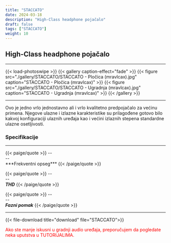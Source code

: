 ```yaml
---
title: "STACCATO"
date: 2024-03-18
description: "High-Class headphone pojačalo"
draft: false
tags: ["STACCATO"]
weight: 10
---
```

## High-Class headphone pojačalo

<hr>
{{< load-photoswipe >}}
{{< gallery caption-effect="fade" >}}
  {{< figure src="./gallery/STACCATO/STACCATO - Pločica (mravlcax).jpg" caption="STACCATO - Pločica (mravlcax)" >}}
  {{< figure src="./gallery/STACCATO/STACCATO - Ugradnja (mravlcax).jpg" caption="STACCATO - Ugradnja (mravlcax)" >}}
{{< /gallery >}}
<hr>

Ovo je jedno vrlo jednostavno ali i vrlo kvalitetno predpojačalo za većinu primena. Njegove ulazne i izlazne karakteristike su prilagođene gotovo bilo kakvoj konfiguraciji ulaznih uređaja kao i većini izlaznih stepena standardne ulazne osetljivosti.

### Specifikacije
<hr>
{{< paige/quote >}}
--<br>--<br>***Frekventni opseg***
{{< /paige/quote >}}

{{< paige/quote >}}
--<br>--<br>***THD***
{{< /paige/quote >}}

{{< paige/quote >}}
--<br>--<br>***Fazni pomak***
{{< /paige/quote >}}
<hr>

{{< file-download title="download" file="STACCATO">}}

<p style="color: red;" class="text-center">Ako ste manje iskusni u gradnji audio uređaja, preporučujem da pogledate neka uputstva u TUTORIJALIMA.</p>
